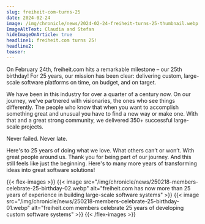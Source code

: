 ```yaml
---
slug: freiheit-com-turns-25
date: 2024-02-24
image: /img/chronicle/news/2024-02-24-freiheit-turns-25-thumbnail.webp
ImageAltText: Claudia and Stefan
hideImageOnArticle: true
headline1: freiheit.com turns 25!
headline2:
teaser:
---
```

On February 24th, freiheit.com hits a remarkable milestone – our 25th birthday! For 25 years, our mission has been clear: delivering custom, large-scale software platforms on time, on budget, and on target.

We have been in this industry for over a quarter of a century now. On our journey, we've partnered with visionaries, the ones who see things differently. The people who know that when you want to accomplish something great and unusual you have to find a new way or make one. With that and a great strong community, we delivered 350+ successful large-scale projects.

Never failed. Never late.

Here's to 25 years of doing what we love. What others can’t or won’t. With great people around us. Thank you for being part of our journey. And this still feels like just the beginning. Here's to many more years of transforming ideas into great software solutions!

{{< flex-images >}}
{{< image src="/img/chronicle/news/250218-members-celebrate-25-birthday-02.webp" alt="freiheit.com has now more than 25 years of experience in building large-scale software systems" >}}
{{< image src="/img/chronicle/news/250218-members-celebrate-25-birthday-01.webp" alt="freiheit.com members celebrate 25 years of developing custom software systems" >}}
{{< /flex-images >}}
